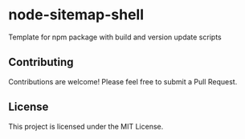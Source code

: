 # node-sitemap-shell

Template for npm package with build and version update scripts

## Contributing

Contributions are welcome! Please feel free to submit a Pull Request.

## License

This project is licensed under the MIT License.
